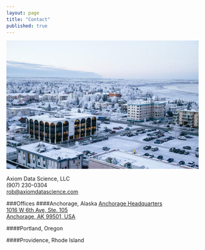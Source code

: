 ```yaml
---
layout: page
title: "Contact"
published: true
---
```


<img src="/assets/page_content/contact/headquarters2.jpg" class="pull-right thumbnail col-md-5 col-xs-12 img-responsive" />

<!-- If you have a problem, if no-one else can help, and if you can find them, maybe you can hire the A-Team. -->

Axiom Data Science, LLC  
(907) 230-0304  
<a href="mailto:rob@axiomdatascience.com">rob@axiomdatascience.com</a>

###Offices
####Anchorage, Alaska
<a href="https://www.google.com/maps/place/1019+W+6th+Ave,+Anchorage,+AK+99501/@61.2165916,-149.9020805,14z" target="_blank">Anchorage Headquarters<br /> 
1016 W 6th Ave, Ste. 105<br /> 
Anchorage, AK 99501, USA </a>

####Portland, Oregon

####Providence, Rhode Island
